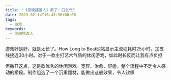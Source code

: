 ```yaml
---
title: "《灵魂摆渡人》吊了一口长气"
date: 2023-02-14T16:43:58+08:00
tags:
  - 游戏
keywords:
  - 灵魂摆渡人
---
```


游戏好是好，就是太长了。How Long to Beat网站显示主流程耗时25小时，加支线接近30小时。对于一款主打艺术气质的休闲游戏，如此时长反而让我有点负担

但撇开这点，这是款优秀的休闲游戏。宽容、治愈、舒适。整个流程中不乏令人感动的桥段。制作组选了一个沉重题材，能做出这般效果，令人钦佩
